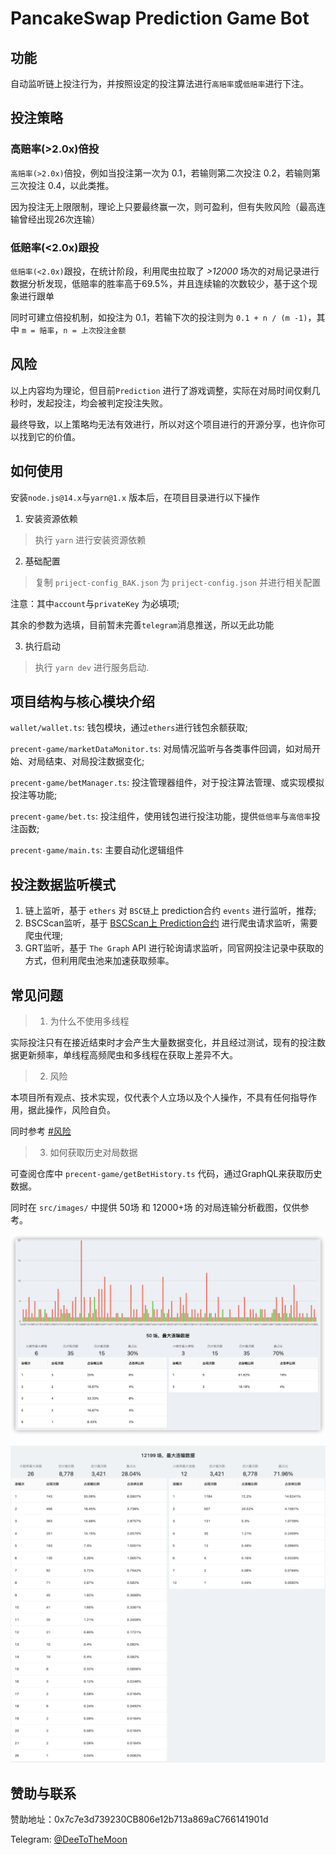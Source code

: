 # PancakeSwap Prediction Game Bot

## 功能

自动监听链上投注行为，并按照设定的投注算法进行`高赔率`或`低赔率`进行下注。

## 投注策略

### 高赔率(>2.0x)倍投

`高赔率(>2.0x)`倍投，例如当投注第一次为 0.1，若输则第二次投注 0.2，若输则第三次投注 0.4，以此类推。

因为投注无上限限制，理论上只要最终赢一次，则可盈利，但有失败风险（最高连输曾经出现26次连输）

### 低赔率(<2.0x)跟投

`低赔率(<2.0x)`跟投，在统计阶段，利用爬虫拉取了 *>12000* 场次的对局记录进行数据分析发现，低赔率的胜率高于69.5%，并且连续输的次数较少，基于这个现象进行跟单

同时可建立倍投机制，如投注为 0.1，若输下次的投注则为 `0.1 + n / (m -1)`，其中 `m = 赔率`，`n = 上次投注金额`

## 风险

以上内容均为理论，但目前`Prediction` 进行了游戏调整，实际在对局时间仅剩几秒时，发起投注，均会被判定投注失败。

最终导致，以上策略均无法有效进行，所以对这个项目进行的开源分享，也许你可以找到它的价值。

## 如何使用

安装`node.js@14.x`与`yarn@1.x` 版本后，在项目目录进行以下操作

1. 安装资源依赖

> 执行 `yarn` 进行安装资源依赖

2. 基础配置

> 复制 `priject-config_BAK.json` 为 `priject-config.json` 并进行相关配置

注意：其中`account`与`privateKey` 为必填项;

其余的参数为选填，目前暂未完善`telegram`消息推送，所以无此功能

3. 执行启动

> 执行 `yarn dev` 进行服务启动.

## 项目结构与核心模块介绍

`wallet/wallet.ts`: 钱包模块，通过`ethers`进行钱包余额获取;

`precent-game/marketDataMonitor.ts`: 对局情况监听与各类事件回调，如对局开始、对局结束、对局投注数据变化;

`precent-game/betManager.ts`: 投注管理器组件，对于投注算法管理、或实现模拟投注等功能;

`precent-game/bet.ts`: 投注组件，使用钱包进行投注功能，提供`低倍率`与`高倍率`投注函数;

`precent-game/main.ts`: 主要自动化逻辑组件

## 投注数据监听模式

1. 链上监听，基于 `ethers` 对 `BSC链`上 prediction合约 `events` 进行监听，推荐;
2. BSCScan监听，基于 [BSCScan上 Prediction合约](https://bscscan.com/address/0x516ffd7d1e0ca40b1879935b2de87cb20fc1124b) 进行爬虫请求监听，需要爬虫代理;
3. GRT监听，基于 `The Graph` API 进行轮询请求监听，同官网投注记录中获取的方式，但利用爬虫池来加速获取频率。

## 常见问题

> 1. 为什么不使用多线程

实际投注只有在接近结束时才会产生大量数据变化，并且经过测试，现有的投注数据更新频率，单线程高频爬虫和多线程在获取上差异不大。

> 2. 风险

本项目所有观点、技术实现，仅代表个人立场以及个人操作，不具有任何指导作用，据此操作，风险自负。

同时参考 [#风险](#风险)

> 3. 如何获取历史对局数据

可查阅仓库中 `precent-game/getBetHistory.ts` 代码，通过GraphQL来获取历史数据。

同时在 `src/images/` 中提供 50场 和 12000+场 的对局连输分析截图，仅供参考。

![50场](src/images/history-50.png)

![12000+场](src/images/history.png)


## 赞助与联系

赞助地址：0x7c7e3d739230CB806e12b713a869aC766141901d

Telegram: [@DeeToTheMoon](https://t.me/DeeToTheMoon)